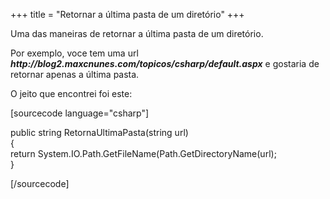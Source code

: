 +++
title = "Retornar a última pasta de um diretório"
+++

<p>Uma das maneiras de retornar a última pasta de um diretório.</p>
<p>Por exemplo, voce tem uma url <em><strong>http://blog2.maxcnunes.com/topicos/csharp/default.aspx</strong></em> e gostaria de retornar apenas a última pasta.</p>
<p>O jeito que encontrei foi este:</p>
<p>[sourcecode language="csharp"]</p>
<p>public string RetornaUltimaPasta(string url)<br />
{<br />
    return System.IO.Path.GetFileName(Path.GetDirectoryName(url);<br />
}</p>
<p>[/sourcecode]</p>
